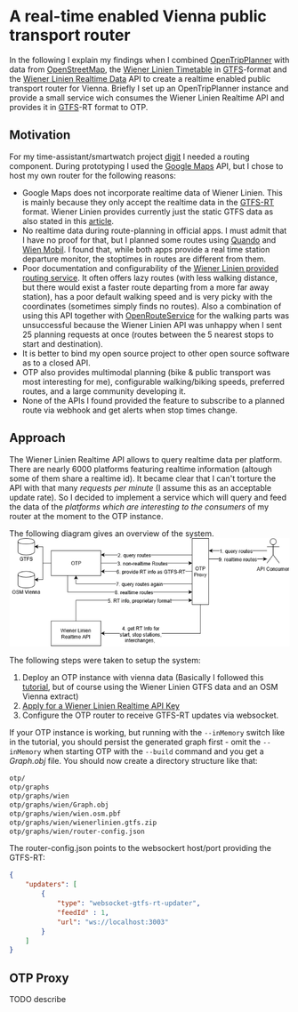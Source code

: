 # A real-time enabled Vienna public transport router
In the following I explain my findings when I combined [OpenTripPlanner](https://github.com/opentripplanner/OpenTripPlanner) with data from [OpenStreetMap](https://openstreetmap.org/), the [Wiener Linien Timetable](https://www.data.gv.at/katalog/dataset/wiener-linien-fahrplandaten-gtfs-wien) in [GTFS](https://developers.google.com/transit/gtfs/)-format and the [Wiener Linien Realtime Data](https://www.data.gv.at/katalog/dataset/stadt-wien_wienerlinienechtzeitdaten) API to create a realtime enabled public transport router for Vienna.
Briefly  I set up an OpenTripPlanner instance and provide a small service wich consumes the Wiener Linien Realtime API and provides it in [GTFS](https://developers.google.com/transit/gtfs-realtime/)-RT format to OTP.

## Motivation
For my time-assistant/smartwatch project [digit](https://github.com/tuwrraphael/digit-service) I needed a routing component. During prototyping I used the [Google Maps](https://cloud.google.com/maps-platform/?hl=en) API, but I chose to host my own router for the following reasons:
- Google Maps does not incorporate realtime data of Wiener Linien. This is mainly because they only accept the realtime data in the [GTFS-RT](https://developers.google.com/transit/gtfs-realtime/) format. Wiener Linien provides currently just the static GTFS data as also stated in this [article](https://derstandard.at/2000063018441/Wiener-Linien-bei-Google-Keine-Echtzeitdaten-und-andere-Baustellen).
- No realtime data during route-planning in official apps. I must admit that I have no proof for that, but I planned some routes using [Quando](https://play.google.com/store/apps/details?id=com.fluidtime.qando) and [Wien Mobil](https://play.google.com/store/apps/details?id=at.wienerlinien.wienmobillab). I found that, while both apps provide a real time station departure monitor, the stoptimes in routes are different from them.
- Poor documentation and configurability of the [Wiener Linien provided routing service](https://www.data.gv.at/katalog/dataset/stadt-wien_wienerlinienroutingservice). It often offers lazy routes (with less walking distance, but there would exist a faster route departing from a more far away station), has a poor default walking speed and is very picky with the coordinates (sometimes simply finds no routes). Also a combination of using this API together with [OpenRouteService](https://openrouteservice.org/) for the walking parts was unsuccessful because the Wiener Linien API was unhappy when I sent 25 planning requests at once (routes between the 5 nearest stops to start and destination).
- It is better to bind my open source project to other open source software as to a closed API.
- OTP also provides multimodal planning (bike & public transport was most interesting for me), configurable walking/biking speeds, preferred routes, and a large community developing it.
- None of the APIs I found provided the feature to subscribe to a planned route via webhook and get alerts when stop times change.
## Approach
The Wiener Linien Realtime API allows to query realtime data per platform. There are nearly 6000 platforms featuring realtime information (altough some of them share a realtime id). It became clear that I can't torture the API with that many *requests per minute* (I assume this as an acceptable update rate). So I decided to implement a service which will query and feed the data of the *platforms which are interesting to the consumers* of my router at the moment to the OTP instance.

The following diagram gives an overview of the system.
![Overview Architecture](doc/overview_architecture.png)

The following steps were taken to setup the system:
1. Deploy an OTP instance with vienna data (Basically I followed this [tutorial](http://docs.opentripplanner.org/en/latest/Basic-Tutorial/), but of course using the Wiener Linien GTFS data and an OSM Vienna extract)
2. [Apply for a Wiener Linien Realtime API Key](https://go.gv.at/l9ogdechtzeitdatenwienerlinienkeyanforderung)
3. Configure the OTP router to receive GTFS-RT updates via websocket.

If your OTP instance is working, but running with the `--inMemory` switch like in the tutorial, you should persist the generated graph first - omit the `--inMemory` when starting OTP with the `--build` command and you get a *Graph.obj* file.
You should now create a directory structure like that:
~~~
otp/
otp/graphs
otp/graphs/wien
otp/graphs/wien/Graph.obj
otp/graphs/wien/wien.osm.pbf
otp/graphs/wien/wienerlinien.gtfs.zip
otp/graphs/wien/router-config.json
~~~
The router-config.json points to the websockert host/port providing the GTFS-RT:
~~~json
{
    "updaters": [
        {
            "type": "websocket-gtfs-rt-updater",
            "feedId" : 1,
            "url": "ws://localhost:3003"
        }
    ]
}
~~~
## OTP Proxy
TODO describe